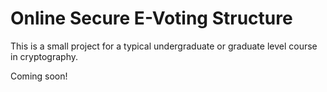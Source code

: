 # Online Secure E-Voting Structure

This is a small project for a typical undergraduate or graduate level course in cryptography. 

Coming soon! 
